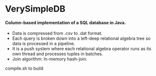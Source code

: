 # VerySimpleDB

#### Column-based implementation of a SQL database in Java. 
* Data is compressed from .csv to .dat format.
* Each query is broken down into a left-deep relational algebra tree so data is processed in a pipeline. 
* It is a push system where each relational algebra operator runs as its own thread and processes tuples in batches. 
* Join algorithm: In-memory hash-join.

compile.sh to build
